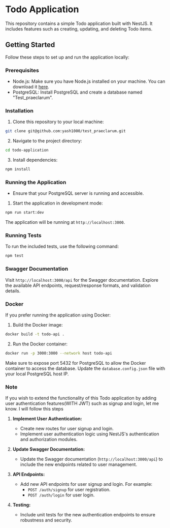 # Todo Application

This repository contains a simple Todo application built with NestJS. It includes features such as creating, updating, and deleting Todo items.

## Getting Started

Follow these steps to set up and run the application locally:

### Prerequisites

- Node.js: Make sure you have Node.js installed on your machine. You can download it [here](https://nodejs.org/).
- PostgreSQL: Install PostgreSQL and create a database named "Test_praeclarum".

### Installation

1. Clone this repository to your local machine:

```bash
git clone git@github.com:yash1000/test_praeclarum.git
```

2. Navigate to the project directory:

```bash
cd todo-application
```

3. Install dependencies:

```bash
npm install
```

### Running the Application

- Ensure that your PostgreSQL server is running and accessible.

1. Start the application in development mode:

```bash
npm run start:dev
```

The application will be running at `http://localhost:3000`.

### Running Tests

To run the included tests, use the following command:

```bash
npm test
```

### Swagger Documentation

Visit `http://localhost:3000/api` for the Swagger documentation. Explore the available API endpoints, request/response formats, and validation details.

### Docker

If you prefer running the application using Docker:

1. Build the Docker image:

```bash
docker build -t todo-api .
```

2. Run the Docker container:

```bash
docker run -p 3000:3000 --network host todo-api
```

Make sure to expose port 5432 for PostgreSQL to allow the Docker container to access the database. Update the `database.config.json` file with your local PostgreSQL host IP.

### Note

If you wish to extend the functionality of this Todo application by adding user authentication features(WITH JWT) such as signup and login, let me know. I will follow this steps

1. **Implement User Authentication:**
   - Create new routes for user signup and login.
   - Implement user authentication logic using NestJS's authentication and authorization modules.

2. **Update Swagger Documentation:**
   - Update the Swagger documentation (`http://localhost:3000/api`) to include the new endpoints related to user management.

3. **API Endpoints:**
   - Add new API endpoints for user signup and login. For example:
     - `POST /auth/signup` for user registration.
     - `POST /auth/login` for user login.

4. **Testing:**
   - Include unit tests for the new authentication endpoints to ensure robustness and security.